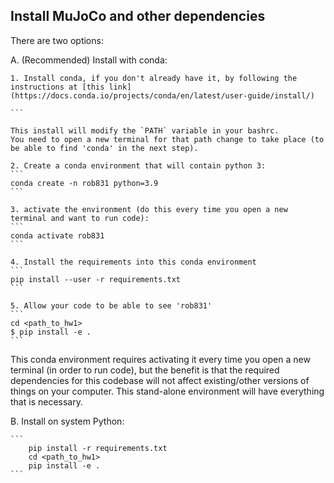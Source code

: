 ## Install MuJoCo and other dependencies

There are two options:

A. (Recommended) Install with conda:

	1. Install conda, if you don't already have it, by following the instructions at [this link](https://docs.conda.io/projects/conda/en/latest/user-guide/install/)

	```

	This install will modify the `PATH` variable in your bashrc.
	You need to open a new terminal for that path change to take place (to be able to find 'conda' in the next step).

	2. Create a conda environment that will contain python 3:
	```
	conda create -n rob831 python=3.9
	```

	3. activate the environment (do this every time you open a new terminal and want to run code):
	```
	conda activate rob831
	```

	4. Install the requirements into this conda environment
	```
	pip install --user -r requirements.txt
	```

	5. Allow your code to be able to see 'rob831'
	```
	cd <path_to_hw1>
	$ pip install -e .
	```

This conda environment requires activating it every time you open a new terminal (in order to run code), but the benefit is that the required dependencies for this codebase will not affect existing/other versions of things on your computer. This stand-alone environment will have everything that is necessary.


B. Install on system Python:

	```
		pip install -r requirements.txt 
	   	cd <path_to_hw1> 
	   	pip install -e .
	```

